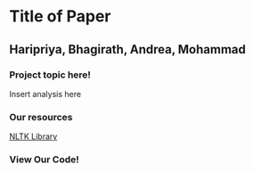 
<!doctype html>
<html lang="en">
<head>
    <title>Title of Paper</title>
    <meta charset="utf-8">
    <link rel="stylesheet" href="style.css">
    <script src="index.js"></script>
</head>
<body>
    <div class = "center">
        <h1>Title of Paper</h1>
        <h2>Haripriya, Bhagirath, Andrea, Mohammad</h2>
        <h3>Project topic here!</h3>
        <p>Insert analysis here</p>
        <h3>Our resources</h3>
        <a href="https://www.nltk.org/">NLTK Library</a>
        <h3>View Our Code!</h3>
        <script src="https://gist.github.com/HaripriyaMehta/f9403a041cd14ca145dc15619faf3ec0.js"></script>
    </div>
</body>  
</html>
